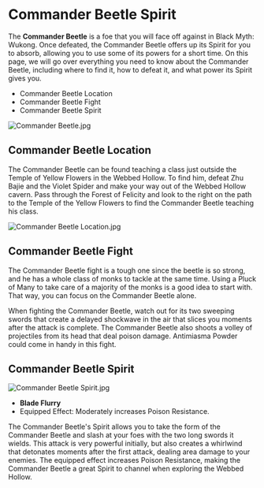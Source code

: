 # Commander Beetle Spirit

The **Commander Beetle** is a foe that you will face off against in Black Myth: Wukong. Once defeated, the Commander Beetle offers up its Spirit for you to absorb, allowing you to use some of its powers for a short time. On this page, we will go over everything you need to know about the Commander Beetle, including where to find it, how to defeat it, and what power its Spirit gives you. 

  * Commander Beetle Location
* Commander Beetle Fight
* Commander Beetle Spirit

![Commander Beetle.jpg](https://oyster.ignimgs.com/mediawiki/apis.ign.com/black-myth-wukong/1/18/Commander_Beetle.jpg)

## Commander Beetle Location

The Commander Beetle can be found teaching a class just outside the Temple of Yellow Flowers in the Webbed Hollow. To find him, defeat Zhu Bajie and the Violet Spider and make your way out of the Webbed Hollow cavern. Pass through the Forest of Felicity and look to the right on the path to the Temple of the Yellow Flowers to find the Commander Beetle teaching his class. 

![Commander Beetle Location.jpg](https://oyster.ignimgs.com/mediawiki/apis.ign.com/black-myth-wukong/b/bb/Commander_Beetle_Location.jpg)

## Commander Beetle Fight

The Commander Beetle fight is a tough one since the beetle is so strong, and he has a whole class of monks to tackle at the same time. Using a Pluck of Many to take care of a majority of the monks is a good idea to start with. That way, you can focus on the Commander Beetle alone. 

When fighting the Commander Beetle, watch out for its two sweeping swords that create a delayed shockwave in the air that slices you moments after the attack is complete. The Commander Beetle also shoots a volley of projectiles from its head that deal poison damage. Antimiasma Powder could come in handy in this fight. 

## Commander Beetle Spirit

![Commander Beetle Spirit.jpg](https://oyster.ignimgs.com/mediawiki/apis.ign.com/black-myth-wukong/4/4b/Commander_Beetle_Spirit.jpg)

  * **Blade Flurry**
  * Equipped Effect: Moderately increases Poison Resistance. 

The Commander Beetle's Spirit allows you to take the form of the Commander Beetle and slash at your foes with the two long swords it wields. This attack is very powerful initially, but also creates a whirlwind that detonates moments after the first attack, dealing area damage to your enemies. The equipped effect increases Poison Resistance, making the Commander Beetle a great Spirit to channel when exploring the Webbed Hollow. 

